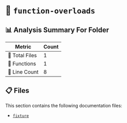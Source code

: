 # 📁 `function-overloads`

## 📊 Analysis Summary For Folder

| Metric | Count |
|--------|-------|
| 📁 Total Files | 1 |
| 🔧 Functions | 1 |
| 🔢 Line Count | 8 |


## 📋 Files

This section contains the following documentation files:

- [`fixture`](./fixture.md)